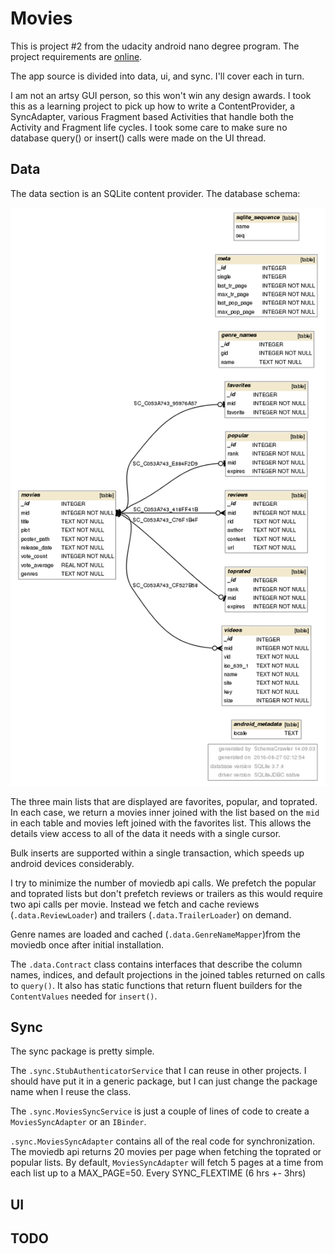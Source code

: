 # Movies

This is project #2 from the udacity android nano degree program. The project requirements are
[online](https://goo.gl/EpF3N2).

The app source is divided into data, ui, and sync. I'll cover each in turn.

I am not an artsy GUI person, so this won't win any design awards. I took this as a learning
project to pick up how to write a ContentProvider, a SyncAdapter, various Fragment based
Activities that handle both the Activity and Fragment life cycles.  I took some care
  to make sure no database query() or insert() calls were made on the UI thread.

## Data

 The data section is an SQLite content provider. The database schema:

 ![Schema](./images/schema.png)

The three main lists that are displayed are favorites, popular, and toprated. In each case,
we return a movies inner joined with the list based on the `mid` in each table and
movies left joined with the favorites list. This allows the details view access to all of the
 data it needs with a single cursor.

Bulk inserts are supported within a single transaction, which speeds up android devices
considerably.

I try to minimize the number of moviedb api calls. We prefetch the popular and toprated lists
but don't prefetch reviews or trailers as this would require two api calls per movie. Instead
we fetch and cache reviews (`.data.ReviewLoader`) and trailers (`.data.TrailerLoader`) on demand.

Genre names are loaded and cached (`.data.GenreNameMapper`)from the moviedb once after
initial installation.

The `.data.Contract` class contains interfaces that describe the column names, indices, and
default projections in the joined tables returned on calls to `query()`. It also has static
 functions that return fluent builders for the `ContentValues` needed for `insert()`.


## Sync

The sync package is pretty simple.

The `.sync.StubAuthenticatorService`  that I can reuse in other projects. I should have put it
 in a generic package, but I can just change the package name when I reuse the class.

The `.sync.MoviesSyncService` is just a couple of lines of code to create a `MoviesSyncAdapter` or
 an `IBinder`.

`.sync.MoviesSyncAdapter` contains all of the real code for synchronization. The moviedb api
returns 20 movies per page when fetching the toprated or popular lists. By default,
`MoviesSyncAdapter` will fetch 5 pages at a time from each list up to a MAX_PAGE=50. Every
SYNC_FLEXTIME (6 hrs +- 3hrs)

## UI


## TODO




